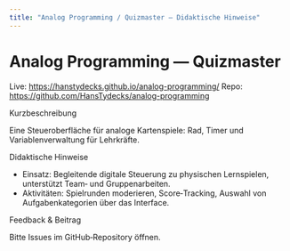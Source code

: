 ```yaml
---
title: "Analog Programming / Quizmaster — Didaktische Hinweise"
---
```


# Analog Programming — Quizmaster

Live: https://hanstydecks.github.io/analog-programming/
Repo: https://github.com/HansTydecks/analog-programming

Kurzbeschreibung

Eine Steueroberfläche für analoge Kartenspiele: Rad, Timer und Variablenverwaltung für Lehrkräfte.

Didaktische Hinweise

- Einsatz: Begleitende digitale Steuerung zu physischen Lernspielen, unterstützt Team‑ und Gruppenarbeiten.
- Aktivitäten: Spielrunden moderieren, Score‑Tracking, Auswahl von Aufgabenkategorien über das Interface.

Feedback & Beitrag

Bitte Issues im GitHub‑Repository öffnen.
